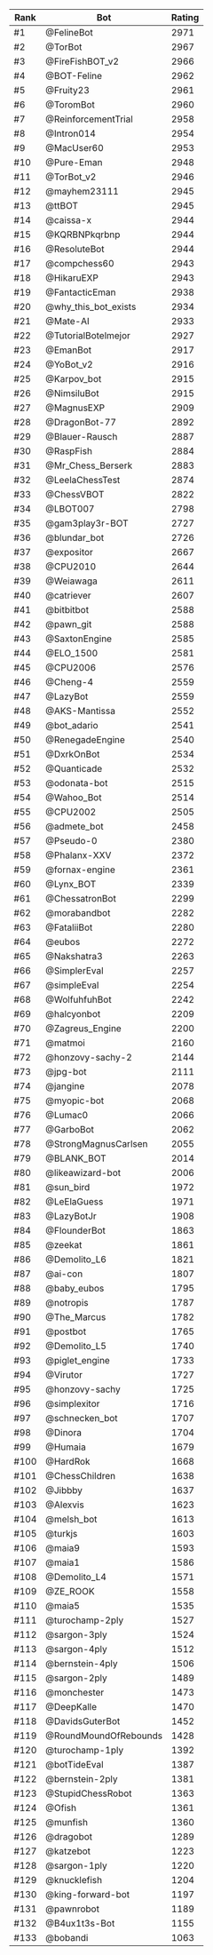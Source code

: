 Rank|Bot|Rating
---|---|---
#1|@FelineBot|2971
#2|@TorBot|2967
#3|@FireFishBOT_v2|2966
#4|@BOT-Feline|2962
#5|@Fruity23|2961
#6|@ToromBot|2960
#7|@ReinforcementTrial|2958
#8|@Intron014|2954
#9|@MacUser60|2953
#10|@Pure-Eman|2948
#11|@TorBot_v2|2946
#12|@mayhem23111|2945
#13|@ttBOT|2945
#14|@caissa-x|2944
#15|@KQRBNPkqrbnp|2944
#16|@ResoluteBot|2944
#17|@compchess60|2943
#18|@HikaruEXP|2943
#19|@FantacticEman|2938
#20|@why_this_bot_exists|2934
#21|@Mate-AI|2933
#22|@TutorialBotelmejor|2927
#23|@EmanBot|2917
#24|@YoBot_v2|2916
#25|@Karpov_bot|2915
#26|@NimsiluBot|2915
#27|@MagnusEXP|2909
#28|@DragonBot-77|2892
#29|@Blauer-Rausch|2887
#30|@RaspFish|2884
#31|@Mr_Chess_Berserk|2883
#32|@LeelaChessTest|2874
#33|@ChessVBOT|2822
#34|@LBOT007|2798
#35|@gam3play3r-BOT|2727
#36|@blundar_bot|2726
#37|@expositor|2667
#38|@CPU2010|2644
#39|@Weiawaga|2611
#40|@catriever|2607
#41|@bitbitbot|2588
#42|@pawn_git|2588
#43|@SaxtonEngine|2585
#44|@ELO_1500|2581
#45|@CPU2006|2576
#46|@Cheng-4|2559
#47|@LazyBot|2559
#48|@AKS-Mantissa|2552
#49|@bot_adario|2541
#50|@RenegadeEngine|2540
#51|@DxrkOnBot|2534
#52|@Quanticade|2532
#53|@odonata-bot|2515
#54|@Wahoo_Bot|2514
#55|@CPU2002|2505
#56|@admete_bot|2458
#57|@Pseudo-0|2380
#58|@Phalanx-XXV|2372
#59|@fornax-engine|2361
#60|@Lynx_BOT|2339
#61|@ChessatronBot|2299
#62|@morabandbot|2282
#63|@FataliiBot|2280
#64|@eubos|2272
#65|@Nakshatra3|2263
#66|@SimplerEval|2257
#67|@simpleEval|2254
#68|@WolfuhfuhBot|2242
#69|@halcyonbot|2209
#70|@Zagreus_Engine|2200
#71|@matmoi|2160
#72|@honzovy-sachy-2|2144
#73|@jpg-bot|2111
#74|@jangine|2078
#75|@myopic-bot|2068
#76|@Lumac0|2066
#77|@GarboBot|2062
#78|@StrongMagnusCarlsen|2055
#79|@BLANK_BOT|2014
#80|@likeawizard-bot|2006
#81|@sun_bird|1972
#82|@LeElaGuess|1971
#83|@LazyBotJr|1908
#84|@FlounderBot|1863
#85|@zeekat|1861
#86|@Demolito_L6|1821
#87|@ai-con|1807
#88|@baby_eubos|1795
#89|@notropis|1787
#90|@The_Marcus|1782
#91|@postbot|1765
#92|@Demolito_L5|1740
#93|@piglet_engine|1733
#94|@Virutor|1727
#95|@honzovy-sachy|1725
#96|@simplexitor|1716
#97|@schnecken_bot|1707
#98|@Dinora|1704
#99|@Humaia|1679
#100|@HardRok|1668
#101|@ChessChildren|1638
#102|@Jibbby|1637
#103|@Alexvis|1623
#104|@melsh_bot|1613
#105|@turkjs|1603
#106|@maia9|1593
#107|@maia1|1586
#108|@Demolito_L4|1571
#109|@ZE_ROOK|1558
#110|@maia5|1535
#111|@turochamp-2ply|1527
#112|@sargon-3ply|1524
#113|@sargon-4ply|1512
#114|@bernstein-4ply|1506
#115|@sargon-2ply|1489
#116|@monchester|1473
#117|@DeepKalle|1470
#118|@DavidsGuterBot|1452
#119|@RoundMoundOfRebounds|1428
#120|@turochamp-1ply|1392
#121|@botTideEval|1387
#122|@bernstein-2ply|1381
#123|@StupidChessRobot|1363
#124|@Ofish|1361
#125|@munfish|1360
#126|@dragobot|1289
#127|@katzebot|1223
#128|@sargon-1ply|1220
#129|@knucklefish|1204
#130|@king-forward-bot|1197
#131|@pawnrobot|1189
#132|@B4ux1t3s-Bot|1155
#133|@bobandi|1063
